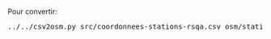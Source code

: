 Pour convertir:

<pre>
../../csv2osm.py src/coordonnees-stations-rsqa.csv osm/stations-rsqa.osm --lon Longitude --lat Latitude --csv-encoding utf-8 --translator traducteur-stations-rsqa.py  -f
</pre>
